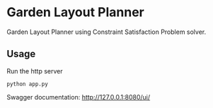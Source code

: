 # Garden Layout Planner 
Garden Layout Planner using Constraint Satisfaction Problem solver.

## Usage

Run the http server

```shell script
python app.py
```

Swagger documentation: http://127.0.0.1:8080/ui/